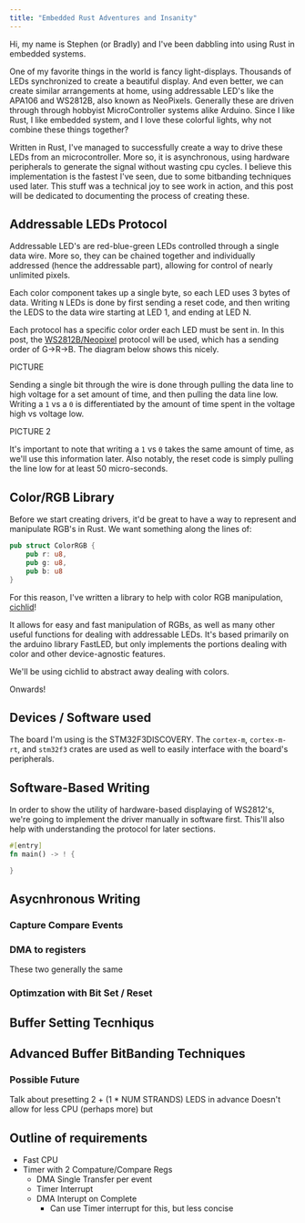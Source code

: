 ```yaml
---
title: "Embedded Rust Adventures and Insanity"
---
```


Hi, my name is Stephen (or Bradly) and I've been dabbling into using Rust in 
embedded systems. 

One of my favorite things in the world is fancy light-displays. Thousands of LEDs 
synchronized to create a beautiful display. And even better, we can create similar
arrangements at home, using addressable LED's like the APA106 and WS2812B, also known as
NeoPixels. Generally these are driven through through hobbyist MicroController systems
alike Arduino. Since I like Rust, I like embedded system, and I love these colorful
lights, why not combine these things together? 

Written in Rust, I've managed to successfully create a way to drive these LEDs from an
microcontroller. More so, it is asynchronous, using hardware peripherals to generate
the signal without wasting cpu cycles. I believe this implementation is the fastest 
I've seen, due to some bitbanding techniques used later. This stuff was a technical
joy to see work in action, and this post will be dedicated to documenting the process
of creating these.

## Addressable LEDs Protocol

Addressable LED's are red-blue-green LEDs controlled through a single data wire. 
More so, they can be chained together and individually addressed (hence the 
addressable part), allowing for control of nearly unlimited pixels. 

Each color component takes up a single byte, so each LED uses 3 bytes of data.
Writing `N` LEDs is done by first sending a reset code, and then writing the LEDS
to the data wire starting at LED 1, and ending at LED N.

Each protocol has a specific color order each LED must be sent in. In this post,
the [WS2812B/Neopixel](https://cdn-shop.adafruit.com/datasheets/WS2812B.pdf) 
protocol will be used, which has a sending order of G->R->B. The diagram below 
shows this nicely.

PICTURE

Sending a single bit through the wire is done through pulling the data line to
high voltage for a set amount of time, and then pulling the data line low. 
Writing a `1` vs a `0` is differentiated by the amount of time spent in 
the voltage high vs voltage low. 

PICTURE 2

It's important to note that writing a `1` vs `0` takes the same amount of time,
as we'll use this information later. Also notably, the reset code is simply
pulling the line low for at least 50 micro-seconds. 


## Color/RGB Library

Before we start creating drivers, it'd be great to have a way to represent
and manipulate RGB's in Rust. We want something along the lines of:

```rust
pub struct ColorRGB {
    pub r: u8,
    pub g: u8,
    pub b: u8
}
```

For this reason, I've written a library to help with color RGB manipulation, 
[cichlid](https://github.com/sfleischman105/cichlid)!

It allows for easy and fast manipulation of RGBs, as well as many other useful 
functions for dealing with addressable LEDs. It's based primarily on the 
arduino library FastLED, but only implements the portions dealing with color 
and other device-agnostic features.

We'll be using cichlid to abstract away dealing with colors.

Onwards!

## Devices / Software used

The board I'm using is the STM32F3DISCOVERY. The `cortex-m`, `cortex-m-rt`, 
and `stm32f3` crates are used as well to easily interface with the
board's peripherals. 

 
## Software-Based Writing

In order to show the utility of hardware-based displaying of WS2812's, we're
going to implement the driver manually in software first. This'll also
help with understanding the protocol for later sections.

```rust
#[entry]
fn main() -> ! {

}
```

## Asycnhronous Writing

### Capture Compare Events

### DMA to registers

These two generally the same

### Optimzation with Bit Set / Reset

## Buffer Setting Tecnhiqus

## Advanced Buffer BitBanding Techniques

### Possible Future

Talk about presetting 2 + (1 * NUM STRANDS) LEDS in advance
Doesn't allow for less CPU (perhaps more) but 

## Outline of requirements

- Fast CPU
- Timer with 2 Compature/Compare Regs
    - DMA Single Transfer per event
    - Timer Interrupt
    - DMA Interupt on Complete
        - Can use Timer interrupt for this, but less concise
